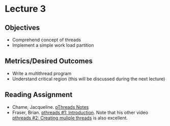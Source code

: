 # Lecture 3

## Objectives

* Comprehend concept of threads
* Implement a simple work load partition

## Metrics/Desired Outcomes

* Write a multithread program
* Understand critical region (this will be discussed during the next lecture)

## Reading Assignment

* Chame, Jacqueline. [pThreads Notes](pThreads-notes.pdf)
* Fraser, Brian.  [pthreads #1: Introduction](https://www.youtube.com/watch?v=ynCc-v0K-do).  Note that his other video [pthreads #2: Creating muliple threads](https://www.youtube.com/watch?v=1ks-oMotUjc) is also excellent.
